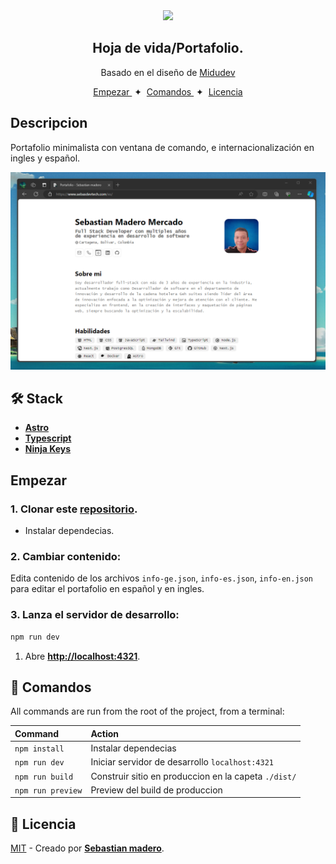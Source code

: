 <div align="center">
<img src="./public/favicon.ico" height="90px" width="auto" /> 
<h2>
    Hoja de vida/Portafolio.
</h2>

<p>
Basado en el diseño de <a href="https://github.com/midudev/minimalist-portfolio-json">Midudev</a>
</p>

</div>

<div align="center">
    <a href="#🚀-empezar">
        Empezar
    </a>
    <span>&nbsp;✦&nbsp;</span>
    <a href="#🧞-comandos">
        Comandos
    </a>
    <span>&nbsp;✦&nbsp;</span>
    <a href="#🔑-licencia">
        Licencia
    </a>
   
</div>

## Descripcion

<p>Portafolio minimalista con ventana de comando, e internacionalización en ingles y español.</p>

<img src="./public/portada.png"></img>

## 🛠️ Stack

- [**Astro**](https://astro.build/)
- [**Typescript**](https://www.typescriptlang.org/)
- [**Ninja Keys**](https://github.com/ssleptsov/ninja-keys)


## Empezar

### 1. Clonar este [repositorio](https://github.com/Sebmm3010/Portfolio).


- Instalar dependecias.

### 2. Cambiar contenido:
Edita contenido de los archivos `info-ge.json`, `info-es.json`, `info-en.json` para editar el portafolio en español y en ingles.
### 3. Lanza el servidor de desarrollo:

```bash
npm run dev
```


1. Abre [**http://localhost:4321**](http://localhost:4321/).


## 🧞 Comandos

All commands are run from the root of the project, from a terminal:

| Command                   | Action                                           |
| :------------------------ | :----------------------------------------------- |
| `npm install`             | Instalar dependecias                            |
| `npm run dev`             | Iniciar servidor de desarrollo `localhost:4321`      |
| `npm run build`           | Construir sitio en produccion en la capeta `./dist/`          |
| `npm run preview`         | Preview del build de produccion     |




## 🔑 Licencia

[MIT](LICENSE.txt) - Creado por [**Sebastian madero**](https://www.sebasdevtech.com).
